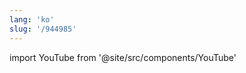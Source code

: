 ```yaml
---
lang: 'ko'
slug: '/944985'
---
```


import YouTube from '@site/src/components/YouTube'

<YouTube id="Kyld6ss9wbg"/>
